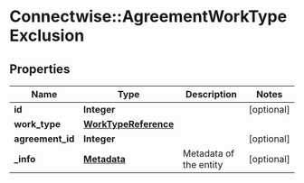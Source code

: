 # Connectwise::AgreementWorkTypeExclusion

## Properties
Name | Type | Description | Notes
------------ | ------------- | ------------- | -------------
**id** | **Integer** |  | [optional] 
**work_type** | [**WorkTypeReference**](WorkTypeReference.md) |  | 
**agreement_id** | **Integer** |  | [optional] 
**_info** | [**Metadata**](Metadata.md) | Metadata of the entity | [optional] 


